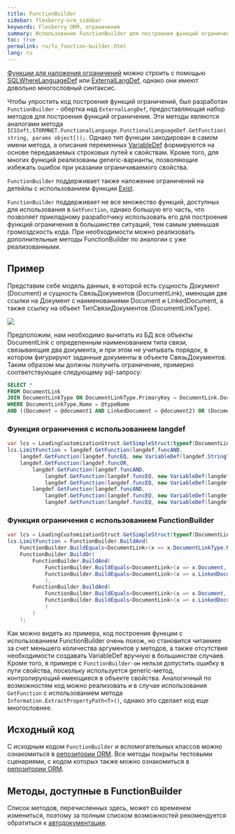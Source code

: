 ```yaml
---
title: FunctionBuilder
sidebar: flexberry-orm_sidebar
keywords: Flexberry ORM, ограничения
summary: Использование FunctionBuilder для построения функций ограничения
toc: true
permalink: ru/fo_function-builder.html
lang: ru
---
```


[Функции для наложения ограничений](fo_limit-function.html) можно строить с помощью [SQLWhereLanguageDef](fo_function-list.html) или [ExternalLangDef](fo_external-lang-def.html), однако они имеют довольно многословный синтаксис.

Чтобы упростить код построения функций ограничений, был разработан `FunctionBuilder` - обертка над `ExternalLangDef`, предоставляющая набор методов для построения функций ограничения. Эти методы являются аналогами метода `ICSSoft.STORMNET.FunctionalLanguage.FunctionalLanguageDef.GetFunction(string, params object[));`. Однако тип функции закодирован в самом имени метода, а описания переменных [VariableDef](fo_variable-def.html) формируются на основе передаваемых строковых путей к свойствам. Кроме того, для многих функций реализованы generic-варианты, позволяющие избежать ошибок при указании ограничиваемого свойства.

`FunctionBuilder` поддерживает также наложение ограничений на детейлы с использованием функции [Exist](fo_exist-details.html).

`FunctionBuilder` поддерживает не все множество функций, доступных для использования в `GetFunction`, однако большую его часть, что позволяет прикладному разработчику использовать его для построения функций ограничения в большинстве ситуаций, тем самым уменьшая громоздскость кода. При необходимости можно реализовать дополнительные методы FunctionBuilder по аналогии с уже реализованными.

## Пример
Представим себе модель данных, в которой есть сущность Документ (Document) и сущность СвязьДокументов (DocumentLink), имеющая две ссылки на Документ с наименованиями Document и LinkedDocument, а также ссылку на объект ТипСвязиДокументов (DocumentLinkType).

![](/images/pages/products/flexberry-orm/query-language/function-builder-example-model.png)

Предположим, нам необходимо вычитать из БД все объекты DocumentLink с определенным наименованием типа связи, связывающие два документа, и при этом не учитывать порядок, в котором фигурируют заданные документы в объекте СвязьДокументов. Таким образом мы должны получить ограничение, примерно соответствующее следующему sql-запросу:

``` sql
SELECT * 
FROM DocumentLink 
JOIN DocumentLinkType ON DocumentLinkType.PrimaryKey = DocumentLink.DocumentLinkType
WHERE DocumentLinkType.Name = @typeName
AND ((Document = @document1 AND LinkedDocument = @document2) OR (Document = @document2 AND LinkedDocument = @document1))
```

### Функция ограничения с использованием langdef
```csharp
var lcs = LoadingCustomizationStruct.GetSimpleStruct(typeof(DocumentLink), DocumentLink.Views.DocumentLinkE);
lcs.LimitFunction = langdef.GetFunction(langdef.funcAND,
	langdef.GetFunction(langdef.funcEQ, new VariableDef(langdef.StringType, "DocumentLinkType.Name"), typeName),
	langdef.GetFunction(langdef.funcOR,
		langdef.GetFunction(langdef.funcAND, 
			langdef.GetFunction(langdef.funcEQ, new VariableDef(langdef.GuidType, "Document"), document1.__PrimaryKey),
			langdef.GetFunction(langdef.funcEQ, new VariableDef(langdef.GuidType, "LinkedDocument"), document2.__PrimaryKey)),
		langdef.GetFunction(langdef.funcAND, 
			langdef.GetFunction(langdef.funcEQ, new VariableDef(langdef.GuidType, "Document"), document2.__PrimaryKey),
			langdef.GetFunction(langdef.funcEQ, new VariableDef(langdef.GuidType, "LinkedDocument"), document1.__PrimaryKey))));
```

### Функция ограничения с использованием FunctionBuilder
``` csharp
var lcs = LoadingCustomizationStruct.GetSimpleStruct(typeof(DocumentLink), DocumentLink.Views.DocumentLinkE);
lcs.LimitFunction = FunctionBuilder.BuildAnd(
	FunctionBuilder.BuildEquals<DocumentLink>(x => x.DocumentLinkType.Name, typeName),
	FunctionBuilder.BuildOr(
		FunctionBuilder.BuildAnd(
			FunctionBuilder.BuildEquals<DocumentLink>(x => x.Document, document1),
			FunctionBuilder.BuildEquals<DocumentLink>(x => x.LinkedDocument, document2)
			),
		FunctionBuilder.BuildAnd(
			FunctionBuilder.BuildEquals<DocumentLink>(x => x.Document, document2),
			FunctionBuilder.BuildEquals<DocumentLink>(x => x.LinkedDocument, document1)
			)
		)
	);
```

Как можно видеть из примера, код построения функции с использованием FunctionBuilder очень похож, но становится читаемее за счет меньшего количества аргументов у методов, а также отсутствия необходимости создавать VariableDef вручную в большинстве случаев. Кроме того, в примере с `FunctionBuilder-ом` нельзя допустить ошибку в пути свойства, поскольку используется generic-метод, контролирующий имеющиеся в объекте свойства. Аналогичный по возможностям код можно реализовать и в случае использования `GetFunction` с использованием метода `Information.ExtractPropertyPath<T>()`, однако это сделает код еще многословнее.

## Исходный код
С исходным кодом `FunctionBuilder` и вспомогательных классов можно ознакомиться в [репозитории ORM](https://github.com/Flexberry/NewPlatform.Flexberry.ORM/tree/develop/ExternalLangDef/FunctionBuilder). Все методы покрыты тестовыми сценариями, с кодом которых также можно ознакомиться в [репозитории ORM](https://github.com/Flexberry/NewPlatform.Flexberry.ORM/tree/develop/NewPlatform.Flexberry.ORM.Tests/ICSSoft.STORMNET.FunctionalLanguage).

## Методы, доступные в FunctionBuilder

Список методов, перечисленных здесь, может со временем измениться, поэтому за полным списком возможностей рекомендуется обратиться к [автодокументации](https://flexberry.github.io/NewPlatform.Flexberry.ORM/autodoc/develop/class_i_c_s_soft_1_1_s_t_o_r_m_n_e_t_1_1_functional_language_1_1_function_builder.html).

